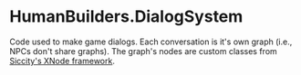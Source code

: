 # HumanBuilders.DialogSystem
Code used to make game dialogs. Each conversation is it's own graph (i.e., NPCs don't share graphs). The graph's nodes are custom classes from  [Siccity's XNode framework](https://github.com/Siccity/xNode).
